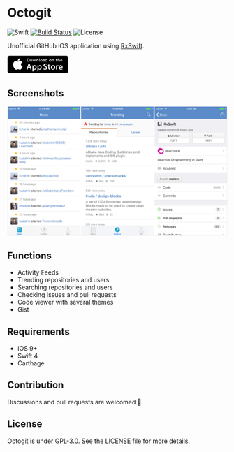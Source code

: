 # Octogit

![Swift](https://img.shields.io/badge/Swift-4.0-orange.svg)
[![Build Status](https://travis-ci.org/chanhx/Octogit.svg?branch=master)](https://travis-ci.org/chanhx/Octogit)
![License](https://img.shields.io/badge/License-GPL3-green.svg)

Unofficial GitHub iOS application using [RxSwift](https://github.com/ReactiveX/RxSwift/).

<a href="https://itunes.apple.com/us/app/octogit/id1181732351?mt=8"><img src="https://raw.githubusercontent.com/chanhx/Octogit/master/Design/app-store-badge.png" width=140></a>

## Screenshots

![Octogit](https://raw.githubusercontent.com/chanhx/Octogit/master/Design/screenshot.png)

## Functions

* Activity Feeds
* Trending repositories and users
* Searching repositories and users
* Checking issues and pull requests
* Code viewer with several themes
* Gist

## Requirements

* iOS 9+
* Swift 4
* Carthage

## Contribution

Discussions and pull requests are welcomed 💖

## License

Octogit is under GPL-3.0. See the [LICENSE](LICENSE) file for more details.
